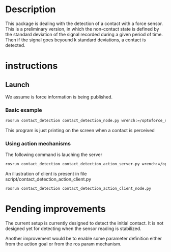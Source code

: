 # Description
This package is dealing with the detection of a contact with a force sensor.
This is a preliminary version, in which the non-contact state is defined by the standard deviation of the signal recorded during a given period of time. Then if the signal goes beyound k standard deviations, a contact is detected.

# instructions

## Launch

We assume is force information is being published.

### Basic example

```bash
rosrun contact_detection contact_detection_node.py wrench:=/optoforce_node/wrench_IRE0A004
```

This program is just printing on the screen when a contact is perceived

### Using action mechanisms
The following command is lauching the server
```bash
rosrun contact_detection contact_detection_action_server.py wrench:=/optoforce_node/wrench_IRE0A004
```

An illustration of client is present in file script/contact_detection_action_client.py

```bash
rosrun contact_detection contact_detection_action_client_node.py
```

# Pending improvements
The current setup is currently designed to detect the initial contact. It is not designed yet for detecting when the sensor reading is stabilized.

Another improvement would be to enable some parameter definition either from the action goal or from the ros param mechanism.

